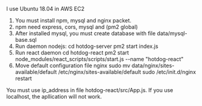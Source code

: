 I use Ubuntu 18.04 in AWS EC2

1. You must install npm, mysql and nginx packet.
2. npm need express, cors, mysql and (pm2 global)
3. After installed mysql, you must create database with file data/mysql-base.sql
4. Run daemon nodejs:
    cd hotdog-server
    pm2 start index.js
5. Run react daemon
    cd hotdog-react
    pm2 start node_modules/react_scripts/scripts/start.js --name "hotdog-react"
6. Move default configuration file nginx
    sudo mv data/nginx/sites-available/default /etc/nginx/sites-available/default
    sudo /etc/init.d/nginx restart

You must use ip_address in file hotdog-react/src/App.js. If you use localhost, the apllication will not work.
